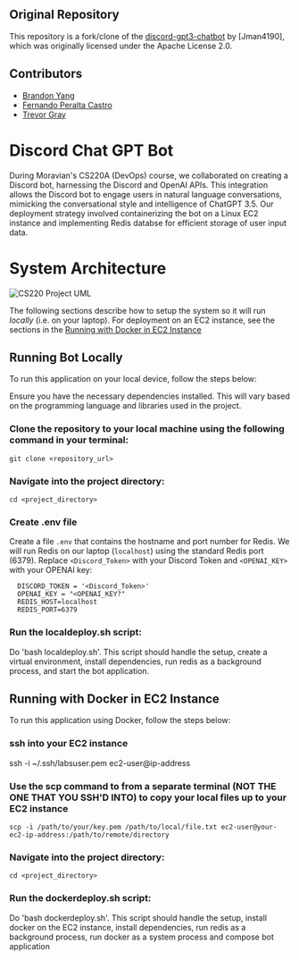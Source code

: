 ## Original Repository
This repository is a fork/clone of the [discord-gpt3-chatbot](https://github.com/Jman4190/discord-gpt3-chatbot) by [Jman4190], which was originally licensed under the Apache License 2.0.

## Contributors

- [Brandon Yang](https://github.com/CloudUki)
- [Fernando Peralta Castro](https://github.com/peraltaf2) 
- [Trevor Gray](https://github.com/trevor-gray17)

# Discord Chat GPT Bot

During Moravian's CS220A (DevOps) course, we collaborated on creating a Discord bot, harnessing the Discord and OpenAI APIs. This integration allows the Discord bot to engage users in natural language conversations, mimicking the conversational style and intelligence of ChatGPT 3.5. Our deployment strategy involved containerizing the bot on a Linux EC2 instance and implementing Redis databse for efficient storage of user input data.


# System Architecture
![CS220 Project UML](https://github.com/cs220s24/Yang_Gray_Peralta_DiscordBot/assets/143422058/9eecad69-247e-4b8a-ac47-7f7f4797f211)


The following sections describe how to setup the system so it will
run *locally* (i.e. on your laptop).  For deployment on an EC2 
instance, see the sections in the [Running with Docker in EC2 Instance](#running-with-docker-in-ec2-instance)

## Running Bot Locally

To run this application on your local device, follow the steps below:

Ensure you have the necessary dependencies installed. This will vary based on the programming language and libraries used in the project.

### Clone the repository to your local machine using the following command in your terminal:

```
git clone <repository_url>
```

>
### Navigate into the project directory:
>
 ```
cd <project_directory>
  ```

### Create .env file

Create a file `.env` that contains the hostname and port number for Redis.  We will run Redis on our laptop (`localhost`) using the standard Redis port (6379).  Replace `<Discord_Token>` with your Discord Token and `<OPENAI_KEY>` with your OPENAI key:

  ```
    DISCORD_TOKEN = '<Discord_Token>'
    OPENAI_KEY = "<OPENAI_KEY?"
    REDIS_HOST=localhost
    REDIS_PORT=6379
  ```

### Run the localdeploy.sh script:

Do 'bash localdeploy.sh'. This script should handle the setup, create a virtual environment, install dependencies, run redis as a background process, and start the bot application.


## Running with Docker in EC2 Instance

To run this application using Docker, follow the steps below:

### ssh into your EC2 instance

ssh -i ~/.ssh/labsuser.pem ec2-user@ip-address

### Use the scp command to from a separate terminal (NOT THE ONE THAT YOU SSH'D INTO) to copy your local files up to your EC2 instance

```
scp -i /path/to/your/key.pem /path/to/local/file.txt ec2-user@your-ec2-ip-address:/path/to/remote/directory
```

### Navigate into the project directory:
>
 ```
cd <project_directory>
  ```

### Run the dockerdeploy.sh script:

Do 'bash dockerdeploy.sh'. This script should handle the setup, install docker on the EC2 instance, install dependencies, run redis as a background process, run docker as a system process and compose bot application
